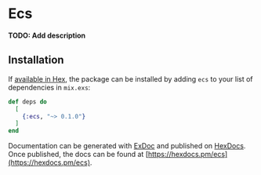 # Ecs

**TODO: Add description**

## Installation

If [available in Hex](https://hex.pm/docs/publish), the package can be installed
by adding `ecs` to your list of dependencies in `mix.exs`:

```elixir
def deps do
  [
    {:ecs, "~> 0.1.0"}
  ]
end
```

Documentation can be generated with [ExDoc](https://github.com/elixir-lang/ex_doc)
and published on [HexDocs](https://hexdocs.pm). Once published, the docs can
be found at [https://hexdocs.pm/ecs](https://hexdocs.pm/ecs).

